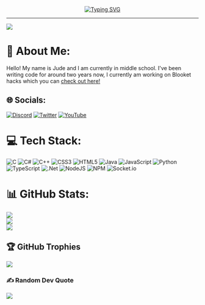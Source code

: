 <p align="center"> <a  href="https://git.io/typing-svg"><img src="https://readme-typing-svg.demolab.com?font=Comic+Sans+Ms&size=25&duration=1000&pause=500&color=2150F7&width=435&lines=Middle+school+code+developer!;2%2B+Years+coding.;Always+open+to+new+languages." alt="Typing SVG" /></a></p>


---
[![](https://visitcount.itsvg.in/api?id=jude-gideon&icon=2&color=9)](https://visitcount.itsvg.in)

# 💫 About Me:
Hello! My name is Jude and I am currently in middle school. I've been writing code for around two years now, I currently am working on Blooket hacks which you can [check out here!](https://github.com/Jude-Gideon/Blooket)


## 🌐 Socials:
[![Discord](https://img.shields.io/badge/Discord-%237289DA.svg?logo=discord&logoColor=white)](htttps://discord.gg/89kVaeGr9m)
[![Twitter](https://img.shields.io/badge/Twitter-%231DA1F2.svg?logo=Twitter&logoColor=white)](https://twitter.com/judergideon)
[![YouTube](https://img.shields.io/badge/YouTube-%23FF0000.svg?logo=YouTube&logoColor=white)](https://youtube.com/channel/UCJgMV4BWec_KrUkQuWOKDXg) 

# 💻 Tech Stack:
![C](https://img.shields.io/badge/c-%2300599C.svg?style=plastic&logo=c&logoColor=white) ![C#](https://img.shields.io/badge/c%23-%23239120.svg?style=plastic&logo=c-sharp&logoColor=white) ![C++](https://img.shields.io/badge/c++-%2300599C.svg?style=plastic&logo=c%2B%2B&logoColor=white) ![CSS3](https://img.shields.io/badge/css3-%231572B6.svg?style=plastic&logo=css3&logoColor=white) ![HTML5](https://img.shields.io/badge/html5-%23E34F26.svg?style=plastic&logo=html5&logoColor=white) ![Java](https://img.shields.io/badge/java-%23ED8B00.svg?style=plastic&logo=java&logoColor=white) ![JavaScript](https://img.shields.io/badge/javascript-%23323330.svg?style=plastic&logo=javascript&logoColor=%23F7DF1E) ![Python](https://img.shields.io/badge/python-3670A0?style=plastic&logo=python&logoColor=ffdd54) ![TypeScript](https://img.shields.io/badge/typescript-%23007ACC.svg?style=plastic&logo=typescript&logoColor=white) ![.Net](https://img.shields.io/badge/.NET-5C2D91?style=plastic&logo=.net&logoColor=white) ![NodeJS](https://img.shields.io/badge/node.js-6DA55F?style=plastic&logo=node.js&logoColor=white) ![NPM](https://img.shields.io/badge/NPM-%23000000.svg?style=plastic&logo=npm&logoColor=white) ![Socket.io](https://img.shields.io/badge/Socket.io-black?style=plastic&logo=socket.io&badgeColor=010101)
# 📊 GitHub Stats:
![](https://github-readme-stats.vercel.app/api?username=jude-gideon&theme=dark&hide_border=false&include_all_commits=true&count_private=true)<br/>
![](https://github-readme-streak-stats.herokuapp.com/?user=jude-gideon&theme=dark&hide_border=false)<br/>
![](https://github-readme-stats.vercel.app/api/top-langs/?username=jude-gideon&theme=dark&hide_border=false&include_all_commits=true&count_private=true&layout=compact)

## 🏆 GitHub Trophies
![](https://github-profile-trophy.vercel.app/?username=jude-gideon&theme=onedark&no-frame=false&no-bg=false&margin-w=4)

### ✍️ Random Dev Quote
![](https://quotes-github-readme.vercel.app/api?type=horizontal&theme=tokyonight)
